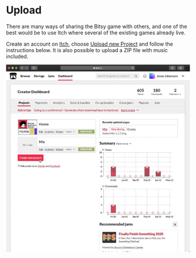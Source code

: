 # Upload

There are many ways of sharing the Bitsy game with others, and one of the best would be to use Itch where several of the existing games already live.

Create an account on [Itch](https://itch.io/), choose [Upload new Project](https://itch.io/game/new) and follow the instructions below. It is also possible to upload a ZIP file with music included.

![](../../../.gitbook/assets/bitsy-upload.gif)


